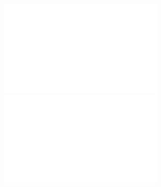 <img src="https://raw.githubusercontent.com/ImmuneLion318/GitHub-Stats/master/generated/overview.svg">
<img src="https://raw.githubusercontent.com/ImmuneLion318/GitHub-Stats/master/generated/languages.svg">
